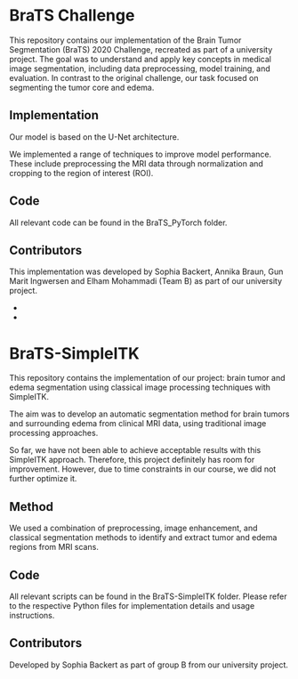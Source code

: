# BraTS Challenge
This repository contains our implementation of the Brain Tumor Segmentation (BraTS) 2020 Challenge, recreated as part of a university project. 
The goal was to understand and apply key concepts in medical image segmentation, including data preprocessing, model training, and evaluation.
In contrast to the original challenge, our task focused on segmenting the tumor core and edema.

## Implementation
Our model is based on the U-Net architecture.

We implemented a range of techniques to improve model performance.
These include preprocessing the MRI data through normalization and cropping to the region of interest (ROI). 

## Code
All relevant code can be found in the BraTS_PyTorch folder.

## Contributors
This implementation was developed by Sophia Backert, Annika Braun, Gun Marit Ingwersen and Elham Mohammadi (Team B) as part of our university project. 

-
-


# BraTS-SimpleITK
This repository contains the implementation of our project: brain tumor and edema segmentation using classical image processing techniques with SimpleITK.

The aim was to develop an automatic segmentation method for brain tumors and surrounding edema from clinical MRI data, using traditional image processing approaches.

So far, we have not been able to achieve acceptable results with this SimpleITK approach. Therefore, this project definitely has room for improvement. However, due to time constraints in our course, we did not further optimize it.

## Method
We used a combination of preprocessing, image enhancement, and classical segmentation methods to identify and extract tumor and edema regions from MRI scans.

## Code
All relevant scripts can be found in the BraTS-SimpleITK folder.
Please refer to the respective Python files for implementation details and usage instructions.

## Contributors
Developed by Sophia Backert as part of group B from our university project.
